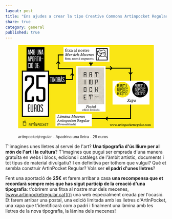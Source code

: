 ```yaml
---
layout: post
title: "Ens ajudes a crear la tipo Creative Commons Artinpocket Regular?"
share: true
category: general
published: true
---
```


<figure class="text-center">
	<img src="/public/img/03-verkami-apadrina-una-lletra-artinpocket-regular-25-euros.jpg" alt="artinpocket/regular - Apadrina una lletra - 25 euros" title="artinpocket/regular - Apadrina una lletra - 25 euros">
	<figcaption>
		<p><small>artinpocket/regular - Apadrina una lletra - 25 euros</small></p>
	</figcaption>
</figure>

T'imagines unes lletres al servei de l'art? **Una tipografia d'ús lliure per al món de l'art i la cultura**? T'imagines que pugui ser emprada d'una manera gratuïta en webs i blocs, edicions i catàlegs de l'àmbit artístic, documents i tot tipus de material divulgatiu?  I en definitiva per tothom que vulgui? Què et sembla construir ArtInPocket Regular? Vols ser **el padrí d'unes lletres**? 

<!--more--> 

Fent una aportació de **25€** et farem arribar a casa **una recompensa que et recordarà sempre més que has sigut partícip de la creació d'una tipografia**:  t'obrirem una fitxa al nostre mur dels mecenes, [www.artinpocketregular.cat](/) una web especialment creada per l'ocasió. Et farem arribar una postal, una edició limitada amb les lletres d'ArtInPocket, una xapa que t'identificarà com a padrí i finalment una làmina amb les lletres de la nova tipografia, la làmina dels mecenes!